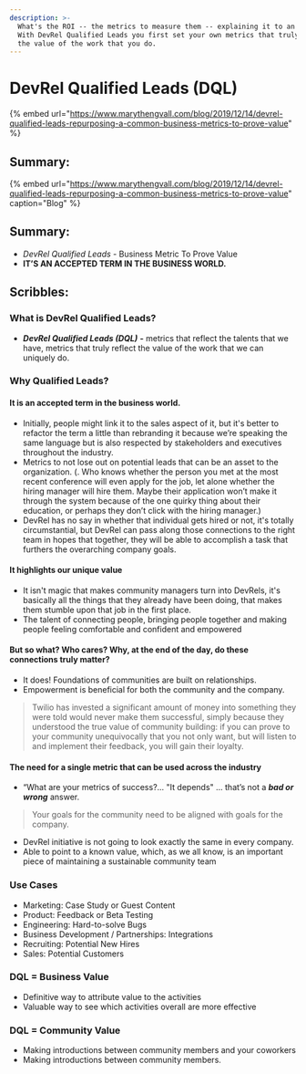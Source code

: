 ```yaml
---
description: >-
  What's the ROI -- the metrics to measure them -- explaining it to an employee.
  With DevRel Qualified Leads you first set your own metrics that truly reflect
  the value of the work that you do.
---
```


# DevRel Qualified Leads \(DQL\)



{% embed url="https://www.marythengvall.com/blog/2019/12/14/devrel-qualified-leads-repurposing-a-common-business-metrics-to-prove-value" %}

## Summary:

{% embed url="https://www.marythengvall.com/blog/2019/12/14/devrel-qualified-leads-repurposing-a-common-business-metrics-to-prove-value" caption="Blog" %}

## Summary:

* _DevRel Qualified Leads -_ Business Metric To Prove Value
* **IT’S AN ACCEPTED TERM IN THE BUSINESS WORLD.**

## Scribbles: 

### What is DevRel Qualified Leads? 

* _**DevRel Qualified Leads \(DQL\)**_ **-** metrics that reflect the talents that we have, metrics that truly reflect the value of the work that we can uniquely do.

### Why Qualified Leads? 

#### It is an accepted term in the business world.

* Initially, people might link it to the sales aspect of it, but it's better to refactor the term a little than rebranding it because we’re speaking the same language but is also respected by stakeholders and executives throughout the industry.
* Metrics to not lose out on potential leads that can be an asset to the organization. \(. Who knows whether the person you met at the most recent conference will even apply for the job, let alone whether the hiring manager will hire them. Maybe their application won’t make it through the system because of the one quirky thing about their education, or perhaps they don’t click with the hiring manager.\)
* DevRel has no say in whether that individual gets hired or not, it's totally circumstantial, but DevRel can pass along those connections to the right team in hopes that together, they will be able to accomplish a task that furthers the overarching company goals. 

#### It highlights our unique value

* It isn't magic that makes community managers turn into DevRels, it's basically all the things that they already have been doing, that makes them stumble upon that job in the first place.
* The talent of connecting people, bringing people together and making people feeling comfortable and confident and empowered

#### But so what? Who cares? Why, at the end of the day, do these connections truly matter?

* It does! Foundations of communities are built on relationships.
* Empowerment is beneficial for both the community and the company.

> Twilio has invested a significant amount of money into something they were told would never make them successful, simply because they understood the true value of community building: if you can prove to your community unequivocally that you not only want, but will listen to and implement their feedback, you will gain their loyalty.

#### 

#### The need for a single metric that can be used across the industry

* “What are your metrics of success?... "It depends" ... that’s not a _**bad or wrong**_ answer.

> Your goals for the community need to be aligned with goals for the company.

* DevRel initiative is not going to look exactly the same in every company.
* Able to point to a known value, which, as we all know, is an important piece of maintaining a sustainable community team 

### Use Cases

* Marketing: Case Study or Guest Content
* Product: Feedback or Beta Testing
* Engineering: Hard-to-solve Bugs
* Business Development / Partnerships: Integrations
* Recruiting: Potential New Hires
* Sales: Potential Customers

### DQL = Business Value

* Definitive way to attribute value to the activities
* Valuable way to see which activities overall are more effective

### DQL = Community Value

* Making introductions between community members and your coworkers
* Making introductions between community members.

